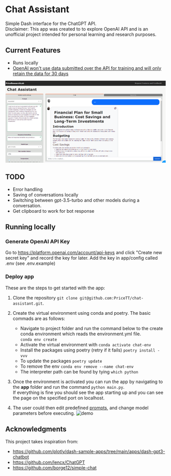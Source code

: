 # Chat Assistant
Simple Dash interface for the ChatGPT API.  
Disclaimer: This app was created to to explore OpenAI API and is an unofficial project intended for personal learning and research purposes.  

## Current Features
* Runs locally
* [OpenAI won't use data submitted over the API for training and will only retain the data for 30 days](https://platform.openai.com/docs/guides/chat/faq)

![Alt text](/screenshots/app_img.png?raw=true)

## TODO

* Error handling
* Saving of conversations locally
* Switching between gpt-3.5-turbo and other models during a conversation.
* Get clipboard to work for bot response

## Running locally

### Generate OpenAI API Key
Go to https://platform.openai.com/account/api-keys and click "Create new secret key" and record the key for later.
Add the key in app/config called .env (see .env.example)

### Deploy app
These are the steps to get started with the app:
1. Clone the repository `git clone git@github.com:PriceTT/chat-assistant.git`.
2. Create the virtual environment using conda and poetry. The basic commads are as follows: 
    * Navigate to project folder and run the command below to the create conda environment which reads the environment.yml file.  
    ``` conda env create ```  
    * Activate the virtual environment  with
    ```conda activate chat-env```
    * Install the packages using poetry (retry if it fails)
    ``` poetry install -vvv  ```
    * To update the packages 
   ``` poetry update ```
    * To remove the env
   ``` conda env remove --name chat-env ```
   * The interpreter path can be found by tying  ```which python```

3. Once the environment is activated you can run the app by navigating to the **app** folder and run the command ```python main.py```.  
If everything is fine you should see the app starting up and you can see the page on the specified port on localhost.  

4. The user could then edit predefined [prompts](https://github.com/f/awesome-chatgpt-prompts), and change model parameters before executing.
![demo](screenshots/app.gif)


## Acknowledgments
This project takes inspiration from:  

* https://github.com/plotly/dash-sample-apps/tree/main/apps/dash-gpt3-chatbot
* https://github.com/lencx/ChatGPT
* https://github.com/borge12/simple-chat
